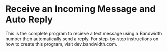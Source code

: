 # Receive an Incoming Message and Auto Reply  

This is the complete program to recieve a text message using a Bandwidth number then automatically send a reply. For step-by-step instructions on how to create this program, visit dev.bandwidth.com. 